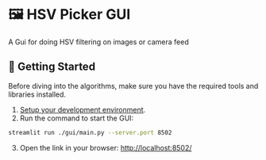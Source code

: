# 🖼️ HSV Picker GUI

A Gui for doing HSV filtering on images or camera feed

## 🚀 Getting Started

Before diving into the algorithms, make sure you have the required tools and libraries installed.

1. [Setup your development environment](./docs/setting_up_the_environment.md).
2. Run the command to start the GUI:

```bash
streamlit run ./gui/main.py --server.port 8502
```
3. Open the link in your browser: [http://localhost:8502/](http://localhost:8502/)